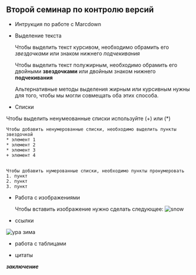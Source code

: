 ## Второй семинар по контролю версий ##

* Интрукция по работе с Marcdown

* Выделение текста

    Чтобы выделить текст курсивом, необходимо обрамить его *звездочками* или знаком нижнего _подчекивания_

    Чтобы выделить текст полужирным, необходимо обрамить его двойными **звездочками** или двойным знаком нижнего __подчекивания__

    Альтернативные методы выделения жирным или курсивным нужны для того, чтобы мы могли совмещать оба этих способа. 
    
* Списки

Чтобы выделить ненумеованные списки используйте (+) или (*)

    Чтобы добавить ненумерованные списки, необходимо выделить пункты звездочкой
    * элемент 1
    * элемент 2
    * элемент 3
    + элемент 4
    

    Чтобы добавить нумерованные списки, необходимо пункты пронумеровать
    1. пункт
    2. пункт
    3. пункт
    
* Работа с изображениями

    Чтобы вставить изображение нужно сделать следующее:
    ![snow](/snow.jpg)

* ссылки

![[ура зима](zima.jpg)](https://www.hobobo.ru/assets/uploads/2020/02/Zagadki-pro-zimu.jpg)

* работа с таблицами

* цитаты

_**заключение**_

 